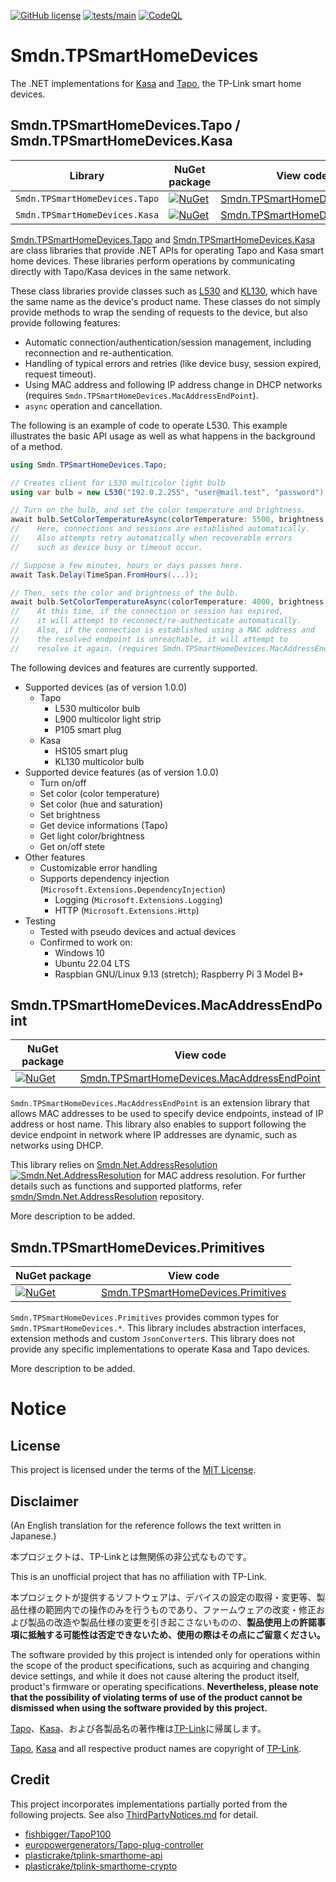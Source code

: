 [![GitHub license](https://img.shields.io/github/license/smdn/Smdn.TPSmartHomeDevices)](https://github.com/smdn/Smdn.TPSmartHomeDevices/blob/main/LICENSE.txt)
[![tests/main](https://img.shields.io/github/actions/workflow/status/smdn/Smdn.TPSmartHomeDevices/test.yml?branch=main&label=tests%2Fmain)](https://github.com/smdn/Smdn.TPSmartHomeDevices/actions/workflows/test.yml)
[![CodeQL](https://github.com/smdn/Smdn.TPSmartHomeDevices/actions/workflows/codeql-analysis.yml/badge.svg?branch=main)](https://github.com/smdn/Smdn.TPSmartHomeDevices/actions/workflows/codeql-analysis.yml)

# Smdn.TPSmartHomeDevices
The .NET implementations for [Kasa](https://www.kasasmart.com) and [Tapo](https://www.tapo.com/), the TP-Link smart home devices.

## Smdn.TPSmartHomeDevices.Tapo / Smdn.TPSmartHomeDevices.Kasa
|Library|NuGet package|View code|
|-|-|-|
|`Smdn.TPSmartHomeDevices.Tapo`|[![NuGet](https://img.shields.io/nuget/v/Smdn.TPSmartHomeDevices.Tapo.svg)](https://www.nuget.org/packages/Smdn.TPSmartHomeDevices.Tapo/)|[Smdn.TPSmartHomeDevices.Tapo](./src/Smdn.TPSmartHomeDevices.Tapo/)|
|`Smdn.TPSmartHomeDevices.Kasa`|[![NuGet](https://img.shields.io/nuget/v/Smdn.TPSmartHomeDevices.Kasa.svg)](https://www.nuget.org/packages/Smdn.TPSmartHomeDevices.Kasa/)|[Smdn.TPSmartHomeDevices.Kasa](./src/Smdn.TPSmartHomeDevices.Kasa/)|

[Smdn.TPSmartHomeDevices.Tapo](./src/Smdn.TPSmartHomeDevices.Tapo/) and [Smdn.TPSmartHomeDevices.Kasa](./src/Smdn.TPSmartHomeDevices.Kasa/) are class libraries that provide .NET APIs for operating Tapo and Kasa smart home devices. These libraries perform operations by communicating directly with Tapo/Kasa devices in the same network.

These class libraries provide classes such as [L530](./examples/Smdn.TPSmartHomeDevices.Tapo/L530MulticolorBulb/) and [KL130](./examples/Smdn.TPSmartHomeDevices.Kasa/KL130MulticolorBulb/), which have the same name as the device's product name. These classes do not simply provide methods to wrap the sending of requests to the device, but also provide following features:

- Automatic connection/authentication/session management, including reconnection and re-authentication.
- Handling of typical errors and retries (like device busy, session expired, request timeout).
- Using MAC address and following IP address change in DHCP networks (requires `Smdn.TPSmartHomeDevices.MacAddressEndPoint`).
- `async` operation and cancellation.

The following is an example of code to operate L530. This example illustrates the basic API usage as well as what happens in the background of a method.

```csharp
using Smdn.TPSmartHomeDevices.Tapo;

// Creates client for L530 multicolor light bulb
using var bulb = new L530("192.0.2.255", "user@mail.test", "password");

// Turn on the bulb, and set the color temperature and brightness.
await bulb.SetColorTemperatureAsync(colorTemperature: 5500, brightness: 80);
//    Here, connections and sessions are established automatically.
//    Also attempts retry automatically when recoverable errors
//    such as device busy or timeout occur.

// Suppose a few minutes, hours or days passes here.
await Task.Delay(TimeSpan.FromHours(...));

// Then, sets the color and brightness of the bulb.
await bulb.SetColorTemperatureAsync(colorTemperature: 4000, brightness: 40);
//    At this time, if the connection or session has expired,
//    it will attempt to reconnect/re-authenticate automatically.
//    Also, if the connection is established using a MAC address and
//    the resolved endpoint is unreachable, it will attempt to
//    resolve it again. (requires Smdn.TPSmartHomeDevices.MacAddressEndPoint)
```

The following devices and features are currently supported.

- Supported devices (as of version 1.0.0)
  - Tapo
    - L530 multicolor bulb
    - L900 multicolor light strip
    - P105 smart plug
  - Kasa
    - HS105 smart plug
    - KL130 multicolor bulb
- Supported device features (as of version 1.0.0)
  - Turn on/off
  - Set color (color temperature)
  - Set color (hue and saturation)
  - Set brightness
  - Get device informations (Tapo)
  - Get light color/brightness
  - Get on/off stete
- Other features
  - Customizable error handling
  - Supports dependency injection (`Microsoft.Extensions.DependencyInjection`)
    - Logging (`Microsoft.Extensions.Logging`)
    - HTTP (`Microsoft.Extensions.Http`)
- Testing
  - Tested with pseudo devices and actual devices
  - Confirmed to work on:
    - Windows 10
    - Ubuntu 22.04 LTS
    - Raspbian GNU/Linux 9.13 (stretch); Raspberry Pi 3 Model B+

## Smdn.TPSmartHomeDevices.MacAddressEndPoint
|NuGet package|View code|
|-|-|
|[![NuGet](https://img.shields.io/nuget/v/Smdn.TPSmartHomeDevices.MacAddressEndPoint.svg)](https://www.nuget.org/packages/Smdn.TPSmartHomeDevices.MacAddressEndPoint/)|[Smdn.TPSmartHomeDevices.MacAddressEndPoint](./src/Smdn.TPSmartHomeDevices.MacAddressEndPoint/)|

`Smdn.TPSmartHomeDevices.MacAddressEndPoint` is an extension library that allows MAC addresses to be used to specify device endpoints, instead of IP address or host name. This library also enables to support following the device endpoint in network where IP addresses are dynamic, such as networks using DHCP.

This library relies on [Smdn.Net.AddressResolution](https://www.nuget.org/packages/Smdn.Net.AddressResolution) [![Smdn.Net.AddressResolution](https://img.shields.io/nuget/v/Smdn.Net.AddressResolution.svg)](https://www.nuget.org/packages/Smdn.Net.AddressResolution/) for MAC address resolution. For further details such as functions and supported platforms, refer [smdn/Smdn.Net.AddressResolution](https://github.com/smdn/Smdn.Net.AddressResolution) repository.

More description to be added.

## Smdn.TPSmartHomeDevices.Primitives
|NuGet package|View code|
|-|-|
|[![NuGet](https://img.shields.io/nuget/v/Smdn.TPSmartHomeDevices.Primitives.svg)](https://www.nuget.org/packages/Smdn.TPSmartHomeDevices.Primitives/)|[Smdn.TPSmartHomeDevices.Primitives](./src/Smdn.TPSmartHomeDevices.Primitives/)|

`Smdn.TPSmartHomeDevices.Primitives` provides common types for `Smdn.TPSmartHomeDevices.*`. This library includes abstraction interfaces, extension methods and custom `JsonConverter`s. This library does not provide any specific implementations to operate Kasa and Tapo devices.

More description to be added.

# Notice
## License
This project is licensed under the terms of the [MIT License](./LICENSE.txt).

## Disclaimer
(An English translation for the reference follows the text written in Japanese.)

本プロジェクトは、TP-Linkとは無関係の非公式なものです。

This is an unofficial project that has no affiliation with TP-Link.

本プロジェクトが提供するソフトウェアは、デバイスの設定の取得・変更等、製品仕様の範囲内での操作のみを行うものであり、ファームウェアの改変・修正および製品の改造や製品仕様の変更を引き起こさないものの、**製品使用上の許諾事項に抵触する可能性は否定できないため、使用の際はその点にご留意ください。**

The software provided by this project is intended only for operations within the scope of the product specifications, such as acquiring and changing device settings, and while it does not cause altering the product itself, product's firmware or operating specifications. **Nevertheless, please note that the possibility of violating terms of use of the product cannot be dismissed when using the software provided by this project.**

[Tapo](https://www.tapo.com/)、[Kasa](https://www.kasasmart.com/)、および各製品名の著作権は[TP-Link](https://www.tp-link.com/)に帰属します。

[Tapo](https://www.tapo.com/), [Kasa](https://www.kasasmart.com/) and all respective product names are copyright of [TP-Link](https://www.tp-link.com/).

## Credit
This project incorporates implementations partially ported from the following projects. See also [ThirdPartyNotices.md](./ThirdPartyNotices.md) for detail.

- [fishbigger/TapoP100](https://github.com/fishbigger/TapoP100)
- [europowergenerators/Tapo-plug-controller](https://github.com/europowergenerators/Tapo-plug-controller)
- [plasticrake/tplink-smarthome-api](https://github.com/plasticrake/tplink-smarthome-api/)
- [plasticrake/tplink-smarthome-crypto](https://github.com/plasticrake/tplink-smarthome-crypto)
